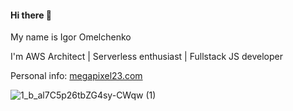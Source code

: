 
#### Hi there 👋

My name is Igor Omelchenko 

I'm AWS Architect | Serverless enthusiast | Fullstack JS developer

Personal info: [megapixel23.com](https://megapixel23.com)

![1_b_al7C5p26tbZG4sy-CWqw (1)](https://user-images.githubusercontent.com/4102786/114072584-1d19ed00-98ab-11eb-9823-ebafaebce4f4.png)

